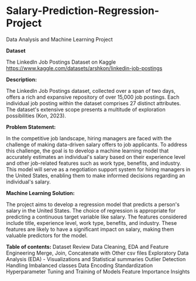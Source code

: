 # Salary-Prediction-Regression-Project

Data Analysis and Machine Learning Project

**Dataset**

The LinkedIn Job Postings Dataset on Kaggle https://www.kaggle.com/datasets/arshkon/linkedin-job-postings

**Description:**

The LinkedIn Job Postings dataset, collected over a span of two days, offers a rich and expansive repository of over 15,000 job postings. Each individual job posting within the dataset comprises 27 distinct attributes. The dataset's extensive scope presents a multitude of exploration possibilities (Kon, 2023).

**Problem Statement:**

In the competitive job landscape, hiring managers are faced with the challenge of making data-driven salary offers to job applicants. To address this challenge, the goal is to develop a machine learning model that accurately estimates an individual's salary based on their experience level and other job-related features such as work type, benefits, and industry. This model will serve as a negotiation support system for hiring managers in the United States, enabling them to make informed decisions regarding an individual's salary.

**Machine Learning Solution:**

The project aims to develop a regression model that predicts a person's salary in the United States. The choice of regression is appropriate for predicting a continuous target variable like salary. The features considered include title, experience level, work type, benefits, and industry. These features are likely to have a significant impact on salary, making them valuable predictors for the model.

**Table of contents:**
Dataset Review
Data Cleaning, EDA and Feature Engineering
Merge, Join, Concatenate with Other csv files
Exploratory Data Analysis (EDA) - Visualizations and Statistical summaries
Outlier Detection
Handling Imbalanced classes
Data Encoding
Standardization
Hyperparameter Tuning and Training of Models
Feature Importance
Insights
